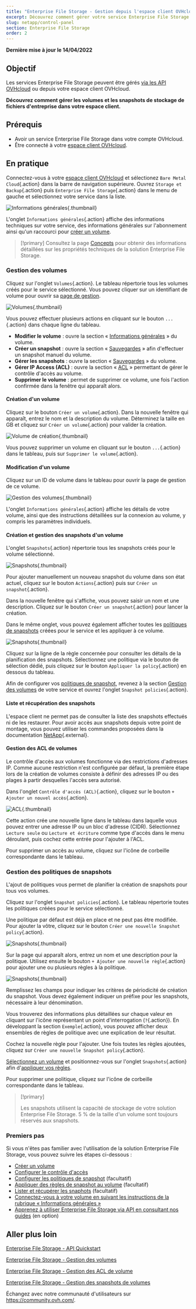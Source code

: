```yaml
---
title: "Enterprise File Storage - Gestion depuis l'espace client OVHcloud"
excerpt: Découvrez comment gérer votre service Enterprise File Storage depuis votre espace client OVHcloud
slug: netapp/control-panel
section: Enterprise File Storage
order: 2
---
```


**Dernière mise à jour le 14/04/2022**

## Objectif

Les services Enterprise File Storage peuvent être gérés [via les API OVHcloud](https://docs.ovh.com/ca/fr/storage/file-storage/netapp/quick-start/) ou depuis votre espace client OVHcloud.

**Découvrez comment gérer les volumes et les snapshots de stockage de fichiers d'entreprise dans votre espace client.**

## Prérequis

- Avoir un service Enterprise File Storage dans votre compte OVHcloud.
- Être connecté à votre [espace client OVHcloud](https://ca.ovh.com/auth/?action=gotomanager&from=https://www.ovh.com/ca/fr/&ovhSubsidiary=qc).

## En pratique <a name="instructions"></a>

Connectez-vous à votre [espace client OVHcloud](https://ca.ovh.com/auth/?action=gotomanager&from=https://www.ovh.com/ca/fr/&ovhSubsidiary=qc) et sélectionez `Bare Metal Cloud`{.action} dans la barre de navigation supérieure. Ouvrez `Storage et Backup`{.action} puis `Enterprise File Storage`{.action} dans le menu de gauche et sélectionnez votre service dans la liste.

![Informations générales](images/manage_enterprise01.png){.thumbnail}

L'onglet `Informations générales`{.action} affiche des informations techniques sur votre service, des informations générales sur l'abonnement ainsi qu'un raccourci pour [créer un volume](#create_volume).

> [!primary]
> Consultez la page [Concepts](https://docs.ovh.com/ca/fr/storage/file-storage/netapp/concepts/) pour obtenir des informations détaillées sur les propriétés techniques de la solution Enterprise File Storage.
>

### Gestion des volumes <a name="manage_volume"></a>

Cliquez sur l'onglet `Volumes`{.action}. Le tableau répertorie tous les volumes créés pour le service sélectionné. Vous pouvez cliquer sur un identifiant de volume pour ouvrir sa [page de gestion](#modify_volume). 

![Volumes](images/manage_enterprise02.png){.thumbnail}

Vous pouvez effectuer plusieurs actions en cliquant sur le bouton `...`{.action} dans chaque ligne du tableau.

- **Modifier le volume** : ouvre la section « [Informations générales](#modify_volume) » du volume.
- **Créer un snapshot** : ouvre la section « [Sauvegardes](#snapshots) » afin d'effectuer un snapshot manuel du volume.
- **Gérer les snapshots** : ouvre la section « [Sauvegardes](#snapshots) » du volume.
- **Gérer IP Access (ACL)** : ouvre la section « [ACL](#access_control) » permettant de gérer le contrôle d'accès au volume.
- **Supprimer le volume** : permet de supprimer ce volume, une fois l'action confirmée dans la fenêtre qui apparaît alors.

#### Création d'un volume <a name="create_volume"></a>

Cliquez sur le bouton `Créer un volume`{.action}. Dans la nouvelle fenêtre qui apparaît, entrez le nom et la description du volume. Déterminez la taille en GB et cliquez sur `Créer un volume`{.action} pour valider la création.

![Volume de création](images/manage_enterprise03.png){.thumbnail}

Vous pouvez supprimer un volume en cliquant sur le bouton `...`{.action} dans le tableau, puis sur `Supprimer le volume`{.action}.

#### Modification d'un volume <a name="modify_volume"></a>

Cliquez sur un ID de volume dans le tableau pour ouvrir la page de gestion de ce volume.

![Gestion des volumes](images/manage_enterprise04.png){.thumbnail}

L'onglet `Informations générales`{.action} affiche les détails de votre volume, ainsi que des instructions détaillées sur la connexion au volume, y compris les paramètres individuels.

#### Création et gestion des snapshots d'un volume <a name="snapshots"></a>

L'onglet `Snapshots`{.action} répertorie tous les snapshots créés pour le volume sélectionné.

![Snapshots](images/manage_enterprise05.png){.thumbnail}

Pour ajouter manuellement un nouveau snapshot du volume dans son état actuel, cliquez sur le bouton `Actions`{.action} puis sur `Créer un snapshot`{.action}.

Dans la nouvelle fenêtre qui s'affiche, vous pouvez saisir un nom et une description. Cliquez sur le bouton `Créer un snapshot`{.action} pour lancer la création.

Dans le même onglet, vous pouvez également afficher toutes les [politiques de snapshots](#snapshot_policy) créées pour le service et les appliquer à ce volume.

![Snapshots](images/manage_enterprise06.png){.thumbnail}

Cliquez sur la ligne de la règle concernée pour consulter les détails de la planification des snapshots. Sélectionnez une politique via le bouton de sélection dédié, puis cliquez sur le bouton `Appliquer la policy`{.action} en dessous du tableau.

Afin de configurer vos [politiques de snapshot](#snapshot_policy), revenez à la section [Gestion des volumes](#instructions) de votre service et ouvrez l'onglet `Snapshot policies`{.action}.

#### Liste et récupération des snapshots <a name="access_snapshots"></a>

L'espace client ne permet pas de consulter la liste des snapshots effectués ni de les restaurer. 
Pour avoir accès aux snapshots depuis votre point de montage, vous pouvez utiliser les commandes proposées dans la documentation [NetApp](https://library.netapp.com/ecmdocs/ECMP1196991/html/GUID-36DC110C-C0FE-4313-BF53-1C12838F7BBD.html){.external}.

#### Gestion des ACL de volumes <a name="access_control"></a>

Le contrôle d'accès aux volumes fonctionne via des restrictions d'adresses IP. Comme aucune restriction n'est configurée par défaut, la première étape lors de la création de volumes consiste à définir des adresses IP ou des plages à partir desquelles l'accès sera autorisé.

Dans l'onglet `Contrôle d'accès (ACL)`{.action}, cliquez sur le bouton `+ Ajouter un nouvel accès`{.action}.

![ACL](images/manage_enterprise07.png){.thumbnail}

Cette action crée une nouvelle ligne dans le tableau dans laquelle vous pouvez entrer une adresse IP ou un bloc d'adresse (CIDR). Sélectionnez `Lecture seule` ou `Lecture et écriture` comme type d'accès dans le menu déroulant, puis cochez cette entrée pour l'ajouter à l'ACL.

Pour supprimer un accès au volume, cliquez sur l'icône de corbeille correspondante dans le tableau.

### Gestion des politiques de snapshots <a name="snapshot_policy"></a>

L'ajout de politiques vous permet de planifier la création de snapshots pour tous vos volumes.

Cliquez sur l'onglet `Snapshot policies`{.action}. Le tableau répertorie toutes les politiques créées pour le service sélectionné.

Une politique par défaut est déjà en place et ne peut pas être modifiée. Pour ajouter la vôtre, cliquez sur le bouton `Créer une nouvelle Snapshot policy`{.action}.

![Snapshots](images/manage_enterprise08.png){.thumbnail}

Sur la page qui apparaît alors, entrez un nom et une description pour la politique. Utilisez ensuite le bouton `+ Ajouter une nouvelle règle`{.action} pour ajouter une ou plusieurs règles à la politique.

![Snapshots](images/manage_enterprise09.png){.thumbnail}

Remplissez les champs pour indiquer les critères de périodicité de création du snapshot. Vous devez également indiquer un préfixe pour les snapshots, nécessaire à leur dénomination.

Vous trouverez des informations plus détaillées sur chaque valeur en cliquant sur l'icône représentant un point d'interrogation (`?`{.action}). En développant la section `Exemple`{.action}, vous pouvez afficher deux ensembles de règles de politique avec une explication de leur résultat.

Cochez la nouvelle règle pour l'ajouter. Une fois toutes les règles ajoutées, cliquez sur `Créer une nouvelle Snapshot policy`{.action}.

[Sélectionnez un volume](#manage_volume) et positionnez-vous sur l'onglet `Snapshots`{.action} afin d'[appliquer vos règles](#snapshots).

Pour supprimer une politique, cliquez sur l'icône de corbeille correspondante dans le tableau.

> [!primary]
>
> Les snapshots utilisent la capacité de stockage de votre solution Enterprise File Storage. 5 % de la taille d'un volume sont toujours réservés aux snapshots.
>

### Premiers pas <a name="firststeps"></a>

Si vous n'êtes pas familier avec l'utilisation de la solution Enterprise File Storage, vous pouvez suivre les étapes ci-dessous :

- [Créer un volume](#create_volume)
- [Configurer le contrôle d'accès](#access_control)
- [Configurer les politiques de snapshot](#snapshot_policy) (facultatif)
- [Appliquer des règles de snapshot au volume](#snapshots) (facultatif)
- [Lister et récupérer les snaphots](#access_snapshots) (facultatif)
- [Connectez-vous à votre volume en suivant les instructions de la rubrique « Informations générales »](#modify_volume)
- [Apprenez à utiliser Enterprise File Storage via API en consultant nos guides](#gofurther) (en option)

## Aller plus loin <a name="gofurther"></a>

[Enterprise File Storage - API Quickstart](https://docs.ovh.com/ca/fr/storage/file-storage/netapp/quick-start/)

[Enterprise File Storage - Gestion des volumes](https://docs.ovh.com/ca/fr/storage/file-storage/netapp/volumes/)

[Enterprise File Storage - Gestion des ACL de volume](https://docs.ovh.com/ca/fr/storage/file-storage/netapp/volume-acl/)

[Enterprise File Storage - Gestion des snapshots de volumes](https://docs.ovh.com/ca/fr/storage/file-storage/netapp/volume-snapshots/)

Échangez avec notre communauté d'utilisateurs sur <https://community.ovh.com/>.
